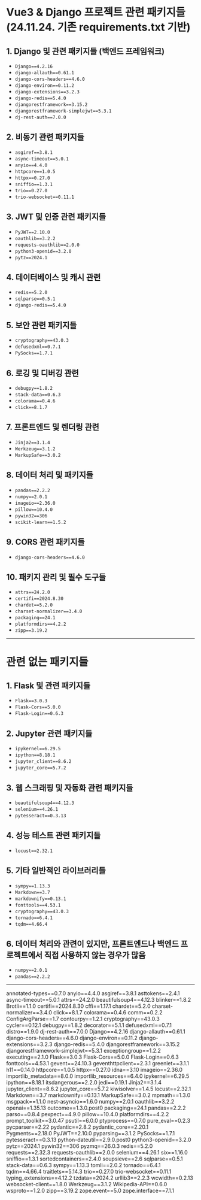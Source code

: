 # Vue3 & Django 프로젝트 관련 패키지들 (24.11.24. 기존 requirements.txt 기반)

## 1. Django 및 관련 패키지들 (백엔드 프레임워크)
- `Django==4.2.16`
- `django-allauth==0.61.1`
- `django-cors-headers==4.6.0`
- `django-environ==0.11.2`
- `django-extensions==3.2.3`
- `django-redis==5.4.0`
- `djangorestframework==3.15.2`
- `djangorestframework-simplejwt==5.3.1`
- `dj-rest-auth==7.0.0`

## 2. 비동기 관련 패키지들
- `asgiref==3.8.1`
- `async-timeout==5.0.1`
- `anyio==4.4.0`
- `httpcore==1.0.5`
- `httpx==0.27.0`
- `sniffio==1.3.1`
- `trio==0.27.0`
- `trio-websocket==0.11.1`

## 3. JWT 및 인증 관련 패키지들
- `PyJWT==2.10.0`
- `oauthlib==3.2.2`
- `requests-oauthlib==2.0.0`
- `python3-openid==3.2.0`
- `pytz==2024.1`

## 4. 데이터베이스 및 캐시 관련
- `redis==5.2.0`
- `sqlparse==0.5.1`
- `django-redis==5.4.0`

## 5. 보안 관련 패키지들
- `cryptography==43.0.3`
- `defusedxml==0.7.1`
- `PySocks==1.7.1`

## 6. 로깅 및 디버깅 관련
- `debugpy==1.8.2`
- `stack-data==0.6.3`
- `colorama==0.4.6`
- `click==8.1.7`

## 7. 프론트엔드 및 렌더링 관련
- `Jinja2==3.1.4`
- `Werkzeug==3.1.2`
- `MarkupSafe==3.0.2`

## 8. 데이터 처리 및 패키지들
- `pandas==2.2.2`
- `numpy==2.0.1`
- `imageio==2.36.0`
- `pillow==10.4.0`
- `pywin32==306`
- `scikit-learn==1.5.2`

## 9. CORS 관련 패키지들
- `django-cors-headers==4.6.0`

## 10. 패키지 관리 및 필수 도구들
- `attrs==24.2.0`
- `certifi==2024.8.30`
- `chardet==5.2.0`
- `charset-normalizer==3.4.0`
- `packaging==24.1`
- `platformdirs==4.2.2`
- `zipp==3.19.2`

---

# 관련 없는 패키지들

## 1. Flask 및 관련 패키지들
- `Flask==3.0.3`
- `Flask-Cors==5.0.0`
- `Flask-Login==0.6.3`

## 2. Jupyter 관련 패키지들
- `ipykernel==6.29.5`
- `ipython==8.18.1`
- `jupyter_client==8.6.2`
- `jupyter_core==5.7.2`

## 3. 웹 스크래핑 및 자동화 관련 패키지들
- `beautifulsoup4==4.12.3`
- `selenium==4.26.1`
- `pytesseract==0.3.13`

## 4. 성능 테스트 관련 패키지들
- `locust==2.32.1`

## 5. 기타 일반적인 라이브러리들
- `sympy==1.13.3`
- `Markdown==3.7`
- `markdownify==0.13.1`
- `fonttools==4.53.1`
- `cryptography==43.0.3`
- `tornado==6.4.1`
- `tqdm==4.66.4`

## 6. 데이터 처리와 관련이 있지만, 프론트엔드나 백엔드 프로젝트에서 직접 사용하지 않는 경우가 많음
- `numpy==2.0.1`
- `pandas==2.2.2`


---------------------------------------------

annotated-types==0.7.0
anyio==4.4.0
asgiref==3.8.1
asttokens==2.4.1
async-timeout==5.0.1
attrs==24.2.0
beautifulsoup4==4.12.3
blinker==1.8.2
Brotli==1.1.0
certifi==2024.8.30
cffi==1.17.1
chardet==5.2.0
charset-normalizer==3.4.0
click==8.1.7
colorama==0.4.6
comm==0.2.2
ConfigArgParse==1.7
contourpy==1.2.1
cryptography==43.0.3
cycler==0.12.1
debugpy==1.8.2
decorator==5.1.1
defusedxml==0.7.1
distro==1.9.0
dj-rest-auth==7.0.0
Django==4.2.16
django-allauth==0.61.1
django-cors-headers==4.6.0
django-environ==0.11.2
django-extensions==3.2.3
django-redis==5.4.0
djangorestframework==3.15.2
djangorestframework-simplejwt==5.3.1
exceptiongroup==1.2.2
executing==2.1.0
Flask==3.0.3
Flask-Cors==5.0.0
Flask-Login==0.6.3
fonttools==4.53.1
gevent==24.10.3
geventhttpclient==2.3.1
greenlet==3.1.1
h11==0.14.0
httpcore==1.0.5
httpx==0.27.0
idna==3.10
imageio==2.36.0
importlib_metadata==8.0.0
importlib_resources==6.4.0
ipykernel==6.29.5
ipython==8.18.1
itsdangerous==2.2.0
jedi==0.19.1
Jinja2==3.1.4
jupyter_client==8.6.2
jupyter_core==5.7.2
kiwisolver==1.4.5
locust==2.32.1
Markdown==3.7
markdownify==0.13.1
MarkupSafe==3.0.2
mpmath==1.3.0
msgpack==1.1.0
nest-asyncio==1.6.0
numpy==2.0.1
oauthlib==3.2.2
openai==1.35.13
outcome==1.3.0.post0
packaging==24.1
pandas==2.2.2
parso==0.8.4
pexpect==4.9.0
pillow==10.4.0
platformdirs==4.2.2
prompt_toolkit==3.0.47
psutil==6.0.0
ptyprocess==0.7.0
pure_eval==0.2.3
pycparser==2.22
pydantic==2.8.2
pydantic_core==2.20.1
Pygments==2.18.0
PyJWT==2.10.0
pyparsing==3.1.2
PySocks==1.7.1
pytesseract==0.3.13
python-dateutil==2.9.0.post0
python3-openid==3.2.0
pytz==2024.1
pywin32==306
pyzmq==26.0.3
redis==5.2.0
requests==2.32.3
requests-oauthlib==2.0.0
selenium==4.26.1
six==1.16.0
sniffio==1.3.1
sortedcontainers==2.4.0
soupsieve==2.6
sqlparse==0.5.1
stack-data==0.6.3
sympy==1.13.3
tomli==2.0.2
tornado==6.4.1
tqdm==4.66.4
traitlets==5.14.3
trio==0.27.0
trio-websocket==0.11.1
typing_extensions==4.12.2
tzdata==2024.2
urllib3==2.2.3
wcwidth==0.2.13
websocket-client==1.8.0
Werkzeug==3.1.2
Wikipedia-API==0.6.0
wsproto==1.2.0
zipp==3.19.2
zope.event==5.0
zope.interface==7.1.1
